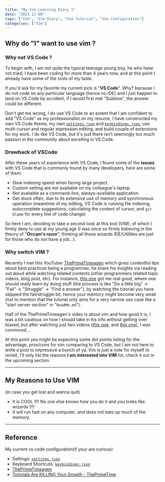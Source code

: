 ```yaml
---
title: "My Vim Learning Diary 1"
date: "2023-11-08"
tags: ["Vim", "Vim Diary", "Vim Tutorial", "Vim Configuration"]
categories: ["Vim"]
---
```


## Why do "I" want to use vim ?

### Why not VS Code ?

To begin with, I am not quite the typical teenage young boy, he who have not tried; I have been coding for more than 4 years now, and at this point I already have some of the tools of my taste.

If you'd ask for my favorite my current pick is "**VS Code**". Why? because I do not code on any particular language (hence no IDE) and I just happen to land on VS Code by accident, if I would first met "Sublime", the answer could be different.

Don't get me wrong, I do use VS Code to an extent that I am confident to add "VS Code" as my professionalist on my resume, I have constructed my own VS Code theme, my own [`settings.json`](/2023.11.10%20My%20VIM%20Learning%20Diary%201/scripts/settings.json) and [`keybindings.json`](/2023.11.10%20My%20VIM%20Learning%20Diary%201/scripts/keybinding.json), use multi-cursor and regular expression editing, and build couple of extensions for my work. I do like VS Code, but it's just there isn't seemingly too much passion in the community about excelling in VS Code.

### Drawback of VSCode

After these years of experience with VS Code, I found some of the **issues** with VS Code that is commonly found by many developers, here are some of them:

- Slow indexing speed when facing large project.
- Custom setting are not available on my colleague's laptop.
- Not available as a command-line, always-available application.
- Get stuck often, due to its extensive use of memory and synchronous operation (meantime of my editing, VS Code is running file indexing, autocomplete suggestions, calculating the context of cursor, and `git blame` for every line of code change)

So here I am, deciding to take a second look at this tool (VIM), of which I firmly deny to use at my young age (I was once so firmly believing in the theory of "**Occam's razor**", thinking all those wizards IDE/Utilities are just for those who do not have a job...).


### Why switch VIM ?

Recently I met this YouTuber [ThePrimeTimeagen](https://www.youtube.com/@ThePrimeTimeagen) which gives contentful tips about best practices being a programmer, he share his insights via reading out aloud while watching related contents (other programmers related topic videos, blog post, etc). For instance, [this one](https://www.youtube.com/watch?v=Vkk_DH4kw7U) got me real good, where one should really learn by doing stuff (the process is like "Do a little big" → "Fail" → "Struggle" → "Find a answer"), by watching the tutorial you have skipped the fail/struggle bit, hence your memory might become very weak (not to mention that the tutorial only aims for a very narrow use case like a "start server section" in "`ReadMe.md`").

Half of the ThePrimeTimeagen's video is about vim and how good it is, I was a bit cautious on how I should take in his info without getting over biased, but after watching just two videos ([this one](https://www.youtube.com/watch?v=X6AR2RMB5tE), and [this one](https://www.youtube.com/watch?v=-cn3MAovsN4&t=1s)), I was convinced...

At this point you might be expecting some dot points listing for the advantage, pros/cons for vim comparing to VS Code, but I am not here to write a post to impressive a bunch of ya, this is just a note for myself to revisit, I'll only list the reasons **I am interested into VIM** for, check it out in the upcoming section.


---

## My Reasons to Use VIM
(in case you get lost and wanna quit)

- It is COOL !!!! No one else knows how you do it and you looks like wizards !!!!
- It will run fast on any computer, and does not eats up much of the memory.



---
## Reference

My current vs code configuration(if your are curious)
- Settings: [`settings.json`](/2023.11.10%20My%20VIM%20Learning%20Diary%201/scripts/settings.json)
- Keyboard Shortcuts: [`keybindings.json`](/2023.11.10%20My%20VIM%20Learning%20Diary%201/scripts/keybinding.json)
- [ThePrimeTimeagen](https://www.youtube.com/@ThePrimeTimeagen)
- [Tutorials Are KILLING Your Growth - ThePrimeTime](https://www.youtube.com/watch?v=Vkk_DH4kw7U)